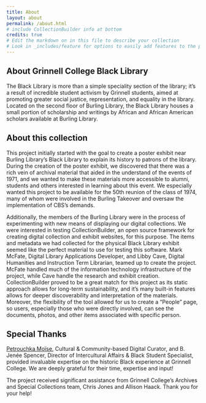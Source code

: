 ```yaml
---
title: About
layout: about
permalink: /about.html
# include CollectionBuilder info at bottom
credits: true
# Edit the markdown on in this file to describe your collection
# Look in _includes/feature for options to easily add features to the page
---
```




## About Grinnell College Black Library 

The Black Library is more than a simple speciality section of the library; it’s a result of incredible student activism by Grinnell students, aimed at promoting greater social justice, representation, and equality in the library.  Located on the second floor of Burling Library, the Black Library houses a small portion of scholarship and writings by African and African American scholars available at Burling Library. 

## About this collection
This project initially started with the goal to create a poster exhibit near Burling Library’s Black Library to explain its history to patrons of the library. During the creation of the poster exhibit, we discovered that there was a rich vein of archival material that aided in the understand of the events of 1971, and we wanted to make these materials more accessible to alumni, students and others interested in learning about this event. We especially wanted this project to be available for the 50th reunion of the class of 1974, many of whom were involved in the Burling Takeover and oversaw the implementation of CBS’s demands. 

Additionally, the members of the Burling Library were in the process of experimenting with new means of displaying our digital collections. We were interested in testing CollectionBuilder, an open source framework for creating digital collection and exhibit websites, for this purpose. The items and metadata we had collected for the physical Black Library exhibit seemed like the perfect material to use for testing this software. Mark McFate, Digital Library Applications Developer, and Libby Cave, Digital Humanities and Instruction Term Librarian, teamed up to create the project. McFate handled much of the information technology infrastructure of the project, while Cave handle the research and exhibit creation. CollectionBuilder proved to be a great match for this project as its static approach allows for long-term sustainability, and it’s many built-in features allows for deeper discoverability and interpretation of the materials. Moreover, the flexibility of the tool allowed for us to create a “People” page, so users, especially those who were directly involved, can see the documents, photos, and other items associated with specific person. 

## Special Thanks
[Petrouchka Moïse](https://hadc.sites.grinnell.edu/), Cultural & Community-based Digital Curator, and B. Jenée Spencer, Director of Intercultural Affairs & Black Student Specialist, provided invaluable expertise on the historic Black experience at Grinnell College. We are deeply grateful for their time, expertise and input!

The project received significant assistance from Grinnell College’s Archives and Special Collections team, Chris Jones and Allison Haack. Thank you for your help! 



